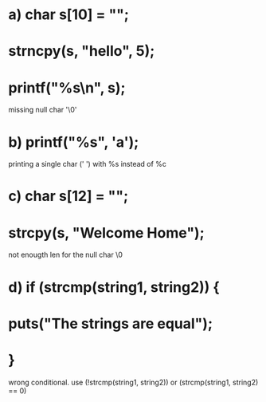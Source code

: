 # a) char s[10] = "";
#    strncpy(s, "hello", 5);
#    printf("%s\n", s);
missing null char '\0'

# b) printf("%s", 'a');
printing a single char (' ') with %s instead of %c

# c) char s[12] = "";
#    strcpy(s, "Welcome Home");
not enougth len for the null char \0

# d) if (strcmp(string1, string2)) {
#        puts("The strings are equal");
#    }
wrong conditional.
use (!strcmp(string1, string2)) or (strcmp(string1, string2) == 0)
